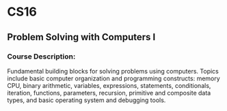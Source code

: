# CS16
## Problem Solving with Computers I
### Course Description:
Fundamental building blocks for solving problems using computers. Topics include basic computer organization and programming constructs: memory CPU, binary arithmetic, variables, expressions, statements, conditionals, iteration, functions, parameters, recursion, primitive and composite data types, and basic operating system and debugging tools.
